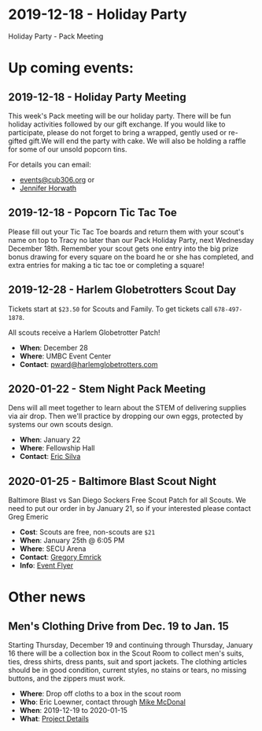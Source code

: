 # 2019-12-18 - Holiday Party
Holiday Party - Pack Meeting

# Up coming events:

## 2019-12-18 - Holiday Party Meeting
This week's Pack meeting will be our holiday party. There will be fun holiday activities followed by our gift exchange. If you would like to participate, please do not forget to bring a wrapped, gently used or re-gifted gift.We will end the party with cake. We will also be holding a raffle for some of our unsold popcorn tins.

For details you can email:

* [events@cub306.org](mailto:events@cub306.org) or
* [Jennifer Horwath](mailto:tiger2@cub306.org)

## 2019-12-18 - Popcorn Tic Tac Toe

Please fill out your Tic Tac Toe boards and return them with your scout's name on top to Tracy no later than our Pack Holiday Party, next Wednesday December 18th. Remember your scout gets one entry into the big prize bonus drawing for every square on the board he or she has completed, and extra entries for making a tic tac toe or completing a square!


## 2019-12-28 - Harlem Globetrotters Scout Day
Tickets start at `$23.50` for Scouts and Family. To get tickets call `678-497-1878`.

All scouts receive a Harlem Globetrotter Patch!

* **When**: December 28
* **Where**: UMBC Event Center
* **Contact**: [pward@harlemglobetrotters.com](mailto:pward@harlemglobetrotters.com)

## 2020-01-22 - Stem Night Pack Meeting
Dens will all meet together to learn about the STEM of delivering supplies via air drop.  Then we'll practice by dropping our own eggs, protected by systems our own scouts design.

* **When**: January 22
* **Where**: Fellowship Hall
* **Contact**: [Eric Silva](mailto:bear1@cub306.org?subject=Stem+Night)

## 2020-01-25 - Baltimore Blast Scout Night
Baltimore Blast vs San Diego Sockers Free Scout Patch for all Scouts.
We need to put our order in by January 21, so if your interested please contact Greg Emeric

* **Cost**: Scouts are free, non-scouts are `$21`
* **When**: January 25th @ 6:05 PM
* **Where**: SECU Arena
* **Contact**: [Gregory Emrick](mailto:emrickg@gmail.com?subject=Baltimore+Blast)
* **Info**: [Event Flyer](https://cub306.org/events/2019-2020/2020-01-25_Baltimore_Blast_Scout_Night.pdf)

# Other news

## Men's Clothing Drive from Dec. 19 to Jan. 15

Starting Thursday, December 19 and continuing through Thursday, January 16 there will be a collection box in the Scout Room to collect men's suits, ties, dress shirts, dress pants, suit and sport jackets.  The clothing articles should be in good condition, current styles, no stains or tears, no missing buttons, and the zippers must work.

* **Where**: Drop off cloths to a box in the scout room
* **Who**: Eric Loewner, contact through [Mike McDonal](mailto:sixpalms@aol.com)
* **When**: 2019-12-19 to 2020-01-15
* **What**: [Project Details](http://cub306.org/events/2019-2020/winter_clothing_drive.md)
